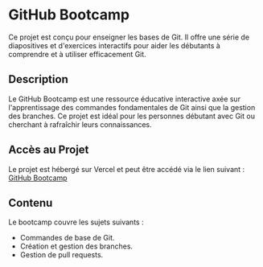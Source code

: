 # GitHub Bootcamp

Ce projet est conçu pour enseigner les bases de Git. Il offre une série de diapositives et d'exercices interactifs pour aider les débutants à comprendre et à utiliser efficacement Git.

## Description

Le GitHub Bootcamp est une ressource éducative interactive axée sur l'apprentissage des commandes fondamentales de Git ainsi que la gestion des branches. Ce projet est idéal pour les personnes débutant avec Git ou cherchant à rafraîchir leurs connaissances.

## Accès au Projet

Le projet est hébergé sur Vercel et peut être accédé via le lien suivant : [GitHub Bootcamp](https://github-bootcamp-4wulzukr4-fabienlpts-projects.vercel.app/?slideIndex=0&stepIndex=0)

## Contenu

Le bootcamp couvre les sujets suivants :
- Commandes de base de Git.
- Création et gestion des branches.
- Gestion de pull requests.